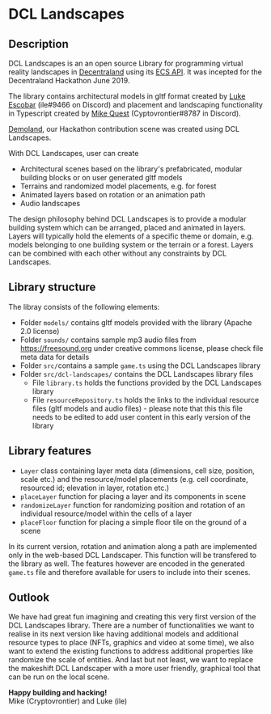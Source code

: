 # DCL Landscapes

## Description
DCL Landscapes is an an open source Library for programming virtual reality landscapes in <a href="http://www.decentraland.org">Decentraland</a> using its <a href="https://github.com/decentraland/ecs-reference">ECS API</a>. 
It was incepted for the Decentraland Hackathon June 2019.

The library contains architectural models in gltf format created by <a href="https://github.com/iillee">Luke Escobar</a> (ile#9466 on Discord) and placement and landscaping functionality in Typescript created by <a href="https://github.com/vrontier">Mike Quest</a> (Cyptovrontier#8787 in Discord).

<a href="http://www.cryptoquest.io:8090">Demoland</a>, our Hackathon contribution scene was created using DCL Landscapes.

With DCL Landscapes, user can create 

* Architectural scenes based on the library's prefabricated, modular building blocks or on user generated gltf models
* Terrains and randomized model placements, e.g. for forest 
* Animated layers based on rotation or an animation path
* Audio landscapes

The design philosophy behind  DCL Landscapes is to provide a modular building system which can be arranged, placed and animated in layers. Layers will typically hold the elements of a specific theme or domain, e.g. models belonging to one building system or the terrain or a forest. Layers can be combined with each other without any constraints by DCL Landscapes.   

## Library structure
The libray consists of the following elements:
* Folder `models/` contains gltf models provided with the library (Apache 2.0 license)
* Folder `sounds/` contains sample mp3 audio files from <a href="https://freesound.org">https://freesound.org</a> under creative commons license, please check file meta data for details  
* Folder `src/`contains a sample `game.ts` using the DCL Landscapes library
* Folder `src/dcl-landscapes/` contains the DCL Landscapes library files
  * File `library.ts` holds the functions provided by the DCL Landscapes library
  * File `resourceRepository.ts` holds the links to the individual resource files (gltf models and audio files) - please note that this this file needs to be edited to add user content in this early version of the library

## Library features
* `Layer` class containing layer meta data (dimensions, cell size, position, scale etc.) and the resource/model placements (e.g. cell coordinate, resourced id; elevation in layer, rotation etc.)
* `placeLayer` function for placing a layer and its components in scene
* `randomizeLayer` function for randomizing position and rotation of an individual resource/model within the cells of a layer
* `placeFloor` function for placing a simple floor tile on the ground of a scene

In its current version, rotation and animation along a path are implemented only in the web-based DCL Landscaper. This function will be transfered to the library as well. The features however are encoded in the generated `game.ts` file and therefore available for users to include into their scenes.

## Outlook
We have had great fun imagining and creating this very first version of the DCL Landscapes library. There are a number of functionalities we want to realise in its next version like having additional models and additional resource types to place (NFTs, graphics and video at some time), we also want to extend the existing functions to address additional properties like randomize the scale of entities. And last but not least, we want to replace the makeshift DCL Landscaper with a more user friendly, graphical tool that can be run on the local scene.   

**Happy building and hacking!**<br/>
Mike (Cryptovrontier) and Luke (ile)
